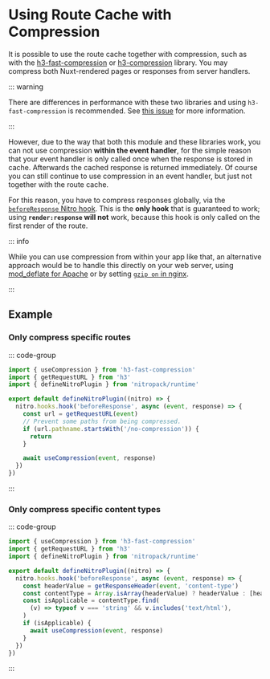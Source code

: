 # Using Route Cache with Compression

It is possible to use the route cache together with compression, such as with
the
[h3-fast-compression](https://github.com/TimGonnet/h3-fast-compression?tab=readme-ov-file#benchmarks)
or [h3-compression](https://github.com/CodeDredd/h3-compression) library. You
may compress both Nuxt-rendered pages or responses from server handlers.

::: warning

There are differences in performance with these two libraries and using
`h3-fast-compression` is recommended. See
[this issue](https://github.com/dulnan/nuxt-multi-cache/issues/96) for more
information.

:::

However, due to the way that both this module and these libraries work, you can
not use compression **within the event handler**, for the simple reason that
your event handler is only called once when the response is stored in cache.
Afterwards the cached response is returned immediately. Of course you can still
continue to use compression in an event handler, but just not together with the
route cache.

For this reason, you have to compress responses globally, via the
[`beforeResponse` Nitro hook](https://nitro.unjs.io/guide/plugins#available-hooks).
This is the **only hook** that is guaranteed to work; using **`render:response`
will not** work, because this hook is only called on the first render of the
route.

::: info

While you can use compression from within your app like that, an alternative
approach would be to handle this directly on your web server, using
[mod_deflate for Apache](https://httpd.apache.org/docs/current/mod/mod_deflate.html)
or by setting
[`gzip on` in nginx](https://docs.nginx.com/nginx/admin-guide/web-server/compression/).

:::

## Example

### Only compress specific routes

::: code-group

```typescript [./server/plugins/compression.ts]
import { useCompression } from 'h3-fast-compression'
import { getRequestURL } from 'h3'
import { defineNitroPlugin } from 'nitropack/runtime'

export default defineNitroPlugin((nitro) => {
  nitro.hooks.hook('beforeResponse', async (event, response) => {
    const url = getRequestURL(event)
    // Prevent some paths from being compressed.
    if (url.pathname.startsWith('/no-compression')) {
      return
    }

    await useCompression(event, response)
  })
})
```

:::

### Only compress specific content types

::: code-group

```typescript [./server/plugins/compression.ts]
import { useCompression } from 'h3-fast-compression'
import { getRequestURL } from 'h3'
import { defineNitroPlugin } from 'nitropack/runtime'

export default defineNitroPlugin((nitro) => {
  nitro.hooks.hook('beforeResponse', async (event, response) => {
    const headerValue = getResponseHeader(event, 'content-type')
    const contentType = Array.isArray(headerValue) ? headerValue : [headerValue]
    const isApplicable = contentType.find(
      (v) => typeof v === 'string' && v.includes('text/html'),
    )
    if (isApplicable) {
      await useCompression(event, response)
    }
  })
})
```

:::
